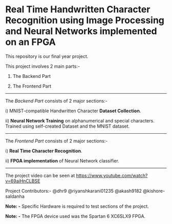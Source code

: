 # Real Time Handwritten Character Recognition using Image Processing and Neural Networks implemented on an FPGA

This repository is our final year project.

This project involves 2 main parts:-

1) The Backend Part

2) The Frontend Part

--------------------------------------

The *Backend Part* consists of 2 major sections:-

i) MNIST-compatible Handwritten Character **Dataset Collection**.

ii) **Neural Network Training** on alphanumerical and special characters. Trained using self-created Dataset and the MNIST dataset.

--------------------------------------
The *Frontend Part* consists of 2 major sections:-

i) **Real Time Character Recognition**.

ii) **FPGA implementation** of Neural Network classifier.

----------------------------------------
The project video can be seen at https://www.youtube.com/watch?v=69aiHnCLBSE

Project Contributors:- @dhr9  @riyanshkarani01235  @akash9182  @kishore-saldanha


**Note: -** Specific Hardware is required to test sections of the project.

**Note: -** The FPGA device used was the Spartan 6 XC6SLX9 FPGA.
